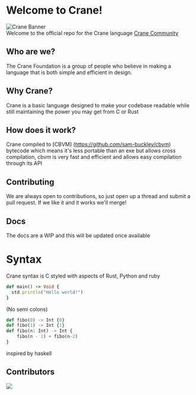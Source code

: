 # Welcome to Crane!
![Crane Banner](pictures/Crane4%20(2)%20(4).jpg)  
Welcome to the official repo for the Crane language
[Crane Community](https://discord.gg/mKPdeUnCmG)


## Who are we?
The Crane Foundation is a group of people who believe in making a language that is both simple and efficient in design.

## Why Crane?
Crane is a basic language designed to make your codebase readable while still maintaining the power you may get from C or Rust

## How does it work?
Crane compiled to [CBVM] (https://github.com/sam-buckley/cbvm) bytecode which means it's less portable than an exe but allows cross compilation, cbvm is very fast and efficient and allows easy compilation through its API

## Contributing
We are always open to contributions, so just open up a thread and submit a pull request. If we like it and it works we'll merge!

## Docs
The docs are a WIP and this will be updated once available

# Syntax
Crane syntax is C styled with aspects of Rust, Python and ruby

```rb
def main() -> Void {
  std.println("Hello world!")
}
```
(No semi colons)

```py
def fibo(0) -> Int {0}
def fibo(1) -> Int {1}
def fibo(n: Int) -> Int {
    fibo(n - 1) + fibo(n-2)
}
```
inspired by haskell

## Contributors

<a href = "https://github.com/Crane-Foundation/Crane/graphs/contributors">
    <img src = "https://contrib.rocks/image?repo=Crane-Foundation/Crane"/>
</a>
